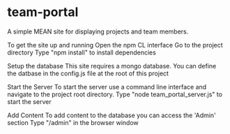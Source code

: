 # team-portal
A simple MEAN site for displaying projects and team members.

To get the site up and running
Open the npm CL interface
Go to the project directory
Type "npm install" to install dependencies

Setup the database
This site requires a mongo database.
You can define the datbase in the config.js file at the root of this project

Start the Server
To start the server use a command line interface and navigate to the project root directory.
Type "node team_portal_server.js" to start the server

Add Content
To add content to the database you can access the 'Admin' section
Type "/admin" in the browser window
